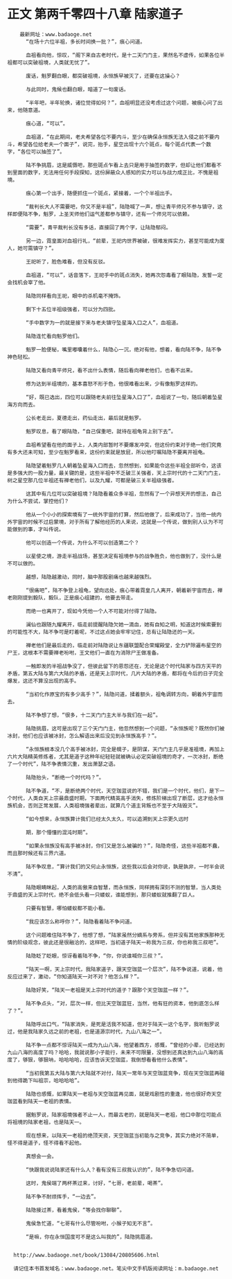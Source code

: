 # 正文 第两千零四十八章 陆家道子
        最新网址：www.badaoge.net
          “在场十六位半祖，多长时间换一批？”，痕心问道。
      
          血祖看向他，惊叹，“阁下来自古老时代，是十二天门门主，果然名不虚传，如果各位半祖都可以突破祖境，人类就无忧了”。
      
          废话，魁罗翻白眼，都突破祖境，永恒族早被灭了，还要在这操心？
      
          与此同时，鬼候也翻白眼，暗道了一句废话。
      
          “半年吧，半年轮换，诸位觉得如何？”，血祖明显还没考虑过这个问题，被痕心问了出来，他随意道。
      
          痕心道，“可以”。
      
          血祖道，“在此期间，老夫希望各位不要内斗，至少在确保永恒族无法入侵之前不要内斗，希望各位给老夫一个面子”，说完，抬手，星空出现十六个斑点，每个斑点代表一个数字，“各位可以抽签了”。
      
          陆不争挑眉，这是威慑吧，那些斑点乍看上去只是用于抽签的数字，但却让他们都看不到里面的数字，无法用任何手段探知，这份屏蔽众人感知的实力可以与战力成正比，不愧是祖境。
      
          痕心第一个出手，随便抓住一个斑点，紧接着，一个个半祖出手。
      
          “裁判长大人不需要吧，你又不是半祖”，陆隐喊了一声，想让青平师兄不参与镇守，这样即便陆不争，魁罗，上圣天师他们运气差都参与镇守，还有一个师兄可以依赖。
      
          “需要”，青平裁判长没有多话，直接回了两个字，让陆隐郁闷。
      
          另一边，霓皇面对血祖行礼，“前辈，王祀内世界被破，很难发挥实力，甚至可能成为废人，她可需镇守？”。
      
          王祀听了，脸色难看，但没有反驳。
      
          血祖道，“可以”，话音落下，王祀手中的斑点消失，她再次怨毒看了眼陆隐，发誓一定会找机会宰了他。
      
          陆隐同样看向王祀，眼中的杀机毫不掩饰。
      
          剩下十五位半祖级强者，可以分为四批。
      
          “手中数字为一的就是接下来与老夫镇守坠星海入口之人”，血祖道。
      
          陆隐连忙看向魁罗他们。
      
          魁罗一脸便秘，嘴里嘟囔着什么，陆隐心一沉，绝对有他，想着，看向陆不争，陆不争神色轻松。
      
          陆隐又看向青平师兄，看不出什么表情，随后看向禅老他们，也看不出来。
      
          修为达到半组境的，基本喜怒不形于色，他很难看出来，少有像魁罗这样的。
      
          “好，既已选出，四位可以跟随老夫前往坠星海入口了”，血祖说了一句，随后朝着坠星海方向而去。
      
          公长老走出，夏德走出，药仙走出，最后就是魁罗。
      
          魁罗叹息，看了眼陆隐，“自己保重吧，就待在祖龟背上别下去”。
      
          血祖希望看在他的面子上，人类内部暂时不要爆发冲突，但这份约束对于绝一他们究竟有多大还未可知，至少在魁罗看来，这份约束就是放屁，所以他叮嘱陆隐不要离开祖龟。
      
          陆隐望着魁罗几人朝着坠星海入口而去，忽然想到，如果能令这些半祖全部听令，这该是多强大的一股力量，最关键的是，这些半祖中不乏破三关强者，天上宗时代的十二天门门主，树之星空那几位半祖还有禅老他们，以及九耀，可都是破三关半祖级强者。
      
          这其中有几位可以突破祖境？陆隐看着众多半祖，忽然有了一个异想天开的想法，自己为什么不尝试，掌控他们？
      
          他从一个小小的探索境有了一统外宇宙的打算，然后他做了，后来成功了，当他一统内外宇宙的时候不过启蒙境，对于所有了解他经历的人来说，这就是一个传说，做到别人认为不可能做到的事，才叫传说。
      
          他可以创造一个传说，为什么不可以创造第二个？
      
          以星使之境，游走半祖战场，甚至决定有祖境参与的战争胜负，他也做到了，没什么是不可以做的。
      
          越想，陆隐越激动，同时，脑中那股剧痛也越来越强烈。
      
          “很痛吧”，陆不争登上祖龟，望向远处，痕心带着霓皇几人离开，朝着新宇宙而去，禅老刚刚提到毅队，毅队，正是痕心组建的，他要去带走。
      
          而绝一也离开了，现如今凭他一个人不可能对付得了陆隐。
      
          澜仙也跟随九耀离开，临走前提醒陆隐欠她一滴血，她有自知之明，知道这时候索要到的可能性不大，陆不争可是盯着呢，不过这点她会牢牢记住，总有让陆隐还的一天。
      
          禅老他们是最后走的，临走前对陆隐说让东疆联盟配合荣耀殿堂，全力铲除遍布星空的尸王，这根本不需要禅老吩咐，王文他们一直在为消除尸王做准备。
      
          一触即发的半祖战争没了，但彼此留下的恩怨还在，无论是这个时代陆家与四方天平的矛盾，第五大陆与第六大陆的矛盾，还是天上宗时代，几片大陆的矛盾，都将在今后的日子完全爆发，这还不算没出现的高手。
      
          “当初化作原宝的有多少高手？”，陆隐问道，揉着额头，祖龟调转方向，朝着外宇宙而去。
      
          陆不争想了想，“很多，十二天门门主大半与我们在一起”。
      
          陆隐挑眉，这可是出现了三个天门门主，他忽然想到一个问题，“永恒族呢？既然你们被冰封，他们也应该被冰封，怎么解语出来后没见到永恒族高手？”。
      
          “永恒族根本没几个高手被冰封，完全是幌子，是阴谋，天门门主几乎是准祖境，再加上六片大陆精英修炼者，尤其是道子这种年纪轻轻就被确认必定突破祖境的奇才，一次冰封，断绝了一个时代”，陆不争表情沉重，发出萧瑟之语。
      
          陆隐抬头，“断绝一个时代吗？”。
      
          陆不争道，“不，是断绝两个时代，天空珈蓝说的不错，我们是一个时代，他们，是下一个时代，人类自天上宗最鼎盛时期，下面两代精英高手消失，修炼阶梯出现了断层，这才给永恒族机会，否则正常发展，人类祖境强者辈出，就算几个道主背叛也不至于大陆毁灭”。
      
          “如今想来，永恒族算计我们已经太久太久，可以追溯到天上宗更久远时
      
          期，那个懵懂的混沌时期”。
      
          “如果永恒族没有高手被冰封，你们又是怎么被骗的？”，陆隐奇怪，这些半祖都不蠢，而且那时候还有三界六道。
      
          陆不争叹息，“算计我们的又何止永恒族，这些我以后会对你说，孰是孰非，一时半会说不清”。
      
          陆隐眼睛眯起，人类的高傲来自智慧，而永恒族，同样拥有深刻不测的智慧，当人类处于鼎盛的天上宗时代，绝不会低头看一只蝼蚁，谁能想到，那只蝼蚁就推翻了巨人。
      
          只要有智慧，哪怕蝼蚁都不能小看。
      
          “我应该怎么称呼你？”，陆隐看着陆不争问道。
      
          这个问题难住陆不争了，他想了想，“陆家虽然分嫡系与旁系，但并没有其他家族那种无情的阶级观念，彼此还是很融洽的，这样吧，当初道子陆天一称我为三叔，你也称我三叔吧”。
      
          陆隐眨了眨眼，惊讶看着陆不争，“你，你说谁喊你三叔？”。
      
          “陆天一啊，天上宗时代，我陆家道子，跟天空珈蓝一个层次”，陆不争说道，说着，他反应过来了，激动，“你知道陆天一对不对？他怎么样？”。
      
          陆隐好笑，“陆天一老祖是天上宗时代的道子？跟那个天空珈蓝一样？”。
      
          陆不争点头，“对，层次一样，但比天空珈蓝狂，当然，他有狂的资本，他到底怎么样了？”。
      
          陆隐呼出口气，“陆家消失，是死是活我不知道，但对于陆天一这个名字，我听魁罗说过，他是我陆家久远之前的老祖，也是道源宗时代，九山八海之一”。
      
          陆不争一点都不惊讶陆天一成为九山八海，他望着西方，感慨，“曾经的小辈，已经达到九山八海的高度了吗？哈哈，我就说那小子能行，未来不可限量，没想到还真达到九山八海的高度了，够狠，够狠呐，哈哈哈哈，应该告诉天空珈蓝，我倒想看看他什么表情”。
      
          “当初我第五大陆与第六大陆就不对付，陆天一常年与天空珈蓝竞争，现在天空珈蓝再碰到他得跪下叫祖宗，哈哈哈哈”。
      
          陆隐也感慨，如果陆天一老祖与天空珈蓝再见面，就是戏剧性的重逢，他也很好奇天空珈蓝看到陆天一老祖的表情。
      
          据魁罗说，陆家祖境强者不止一人，而最古老的，就是陆天一老祖，他口中那位可能点将祖境的陆家老祖，也是陆天一。
      
          现在想来，以陆天一老祖的绝顶天资，天空珈蓝当初能与之竞争，其实力绝对不简单，怪不得是道子，怪不得看不起他。
      
          真想会一会。
      
          “快跟我说说陆家还有什么人？看有没有三叔我认识的”，陆不争急切问道。
      
          这时，鬼侯端了两杯茶过来，讨好，“七哥，老前辈，喝茶”。
      
          陆不争不耐烦挥手，“一边去”。
      
          陆隐接过茶，看着鬼侯，“等会找你聊聊”。
      
          鬼侯急忙道，“七哥有什么尽管吩咐，小猴子知无不言”。
      
          “是嘛，你在永恒国度可不是这么叫我的”，陆隐挑眉道。
      
      
      http://www.badaoge.net/book/13084/20805606.html
      
      请记住本书首发域名：www.badaoge.net。笔尖中文手机版阅读网址：m.badaoge.net